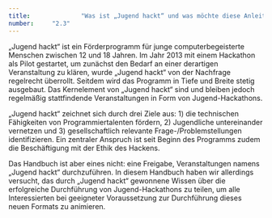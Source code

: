 ```yaml
---
title: 				"Was ist „Jugend hackt“ und was möchte diese Anleitung nicht?"
number: 	"2.3"
---
```


„Jugend hackt“ ist ein Förderprogramm für junge computerbegeisterte Menschen zwischen 12 und 18 Jahren. Im Jahr 2013 mit einem Hackathon als Pilot gestartet, um zunächst den Bedarf an einer derartigen Veranstaltung zu klären, wurde „Jugend hackt“ von der Nachfrage regelrecht überrollt. Seitdem wird das Programm in Tiefe und Breite stetig ausgebaut. Das Kernelement von „Jugend hackt“ sind und bleiben jedoch regelmäßig stattfindende Veranstaltungen in Form von Jugend-Hackathons.

„Jugend hackt“ zeichnet sich durch drei Ziele aus: 1) die technischen Fähigkeiten von Programmiertalenten fördern, 2) Jugendliche untereinander vernetzen und 3) gesellschaftlich relevante Frage-/Problemstellungen identifizieren. Ein zentraler Anspruch  ist seit Beginn des Programms zudem die Beschäftigung mit der Ethik des Hackens. 

Das Handbuch ist aber eines nicht: eine Freigabe, Veranstaltungen namens „Jugend hackt“ durchzuführen. In diesem Handbuch haben wir allerdings versucht, das durch „Jugend hackt“ gewonnene Wissen über die erfolgreiche Durchführung von Jugend-Hackathons zu teilen, um alle Interessierten bei geeigneter Voraussetzung zur Durchführung dieses neuen Formats zu animieren.
